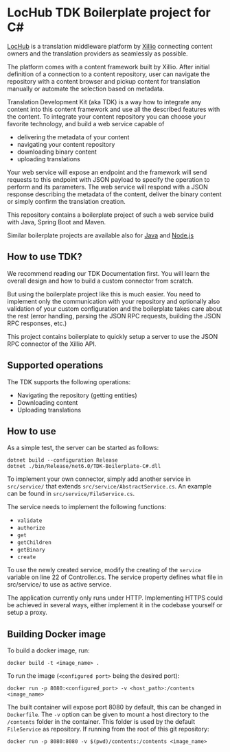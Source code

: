 # LocHub TDK Boilerplate project for C#

[LocHub](https://lochub.com) is a translation middleware platform by [Xillio](https://xillio.com) connecting content owners and the translation providers as seamlessly as possible.

The platform comes with a content framework built by Xillio. After initial definition of a connection to a content repository, user can navigate the repository with a content browser and pickup content for translation manually or automate the selection based on metadata.

Translation Development Kit (aka TDK) is a way how to integrate any content into this content framework and use all the described features with the content. To integrate your content repository you can choose your favorite technology, and build a web service capable of

* delivering the metadata of your content
* navigating your content repository
* downloading binary content
* uploading translations

Your web service will expose an endpoint and the framework will send requests to this endpoint with JSON payload to specify the operation to perform and its parameters. The web service will respond with a JSON response describing the metadata of the content, deliver the binary content or simply confirm the translation creation.

This repository contains a boilerplate project of such a web service build with Java, Spring Boot and Maven.

Similar boilerplate projects are available also for [Java](https://github.com/xillio/TDK-Boilerplate-Java)
and [Node.js](https://github.com/xillio/TDK-Boilerplate-Node)

## How to use TDK?

We recommend reading our TDK Documentation first. You will learn the overall design and how to build a custom connector from scratch.

But using the boilerplate project like this is much easier. You need to implement only the communication with your repository and optionally also validation of your custom configuration and the boilerplate takes care about the rest (error handling, parsing the JSON RPC requests, building the JSON RPC responses, etc.)

This project contains boilerplate to quickly setup a server to use the JSON RPC connector of the Xillio API.

## Supported operations

The TDK supports the following operations:
- Navigating the repository (getting entities)
- Downloading content
- Uploading translations

## How to use

As a simple test, the server can be started as follows:
```
dotnet build --configuration Release
dotnet ./bin/Release/net6.0/TDK-Boilerplate-C#.dll
```

To implement your own connector, simply add another service in `src/service/` that extends `src/service/AbstractService.cs`. An example can be found in `src/service/FileService.cs`.

The service needs to implement the following functions:
- `validate`
- `authorize`
- `get`
- `getChildren`
- `getBinary`
- `create`

To use the newly created service, modify the creating of the `service` variable on line 22 of Controller.cs. The service property defines what file in src/service/ to use as active service.

The application currently only runs under HTTP. Implementing HTTPS could be achieved in several ways, either implement it in the codebase yourself or setup a proxy.

## Building Docker image

To build a docker image, run:
```
docker build -t <image_name> .
```

To run the image (`<configured port>` being the desired port):
```
docker run -p 8080:<configured_port> -v <host_path>:/contents <image_name>
```

The built container will expose port 8080 by default, this can be changed in `Dockerfile`. The `-v` option can be given to mount a host directory to the `/contents` folder in the container. This folder is used by the default `FileService` as repository. If running from the root of this git repository:
```
docker run -p 8080:8080 -v $(pwd)/contents:/contents <image_name>
```
